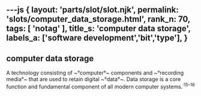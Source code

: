 ---js
{
  layout: 'parts/slot/slot.njk',
  permalink: 'slots/computer_data_storage.html',
  rank_n: 70,
  tags: [ 'notag' ],
  title_s: 'computer data storage',
  labels_a: ['software development','bit','type'],
}
---
## computer data storage

A technology consisting of ~°computer°~ components and ~°recording media°~ that are used to retain digital ~°data°~. Data storage is a core function and fundamental component of all modern computer systems.<sup class="reference" style="white-space:nowrap;">:15–16</sup>
